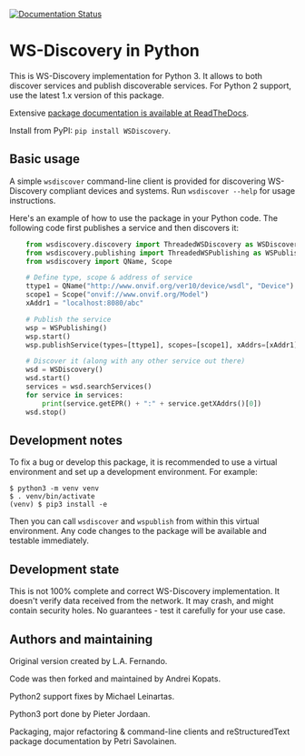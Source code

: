 [![Documentation Status](https://readthedocs.org/projects/python-ws-discovery/badge/?version=latest)](https://python-ws-discovery.readthedocs.io/en/latest)

WS-Discovery in Python
======================
This is WS-Discovery implementation for Python 3. It allows to both discover
services and publish discoverable services. For Python 2 support, use the
latest 1.x version of this package.

Extensive [package documentation is available at ReadTheDocs](https://python-ws-discovery.readthedocs.io).

Install from PyPI: `pip install WSDiscovery`.

Basic usage
------------

A simple `wsdiscover` command-line client is provided for discovering
WS-Discovery compliant devices and systems. Run `wsdiscover --help` for
usage instructions.

Here's an example of how to use the package in your Python code. The following
code first publishes a service and then discovers it:

```python
    from wsdiscovery.discovery import ThreadedWSDiscovery as WSDiscovery
    from wsdiscovery.publishing import ThreadedWSPublishing as WSPublishing
    from wsdiscovery import QName, Scope

    # Define type, scope & address of service
    ttype1 = QName("http://www.onvif.org/ver10/device/wsdl", "Device")
    scope1 = Scope("onvif://www.onvif.org/Model")
    xAddr1 = "localhost:8080/abc"

    # Publish the service
    wsp = WSPublishing()
    wsp.start()
    wsp.publishService(types=[ttype1], scopes=[scope1], xAddrs=[xAddr1])

    # Discover it (along with any other service out there)
    wsd = WSDiscovery()
    wsd.start()
    services = wsd.searchServices()
    for service in services:
        print(service.getEPR() + ":" + service.getXAddrs()[0])
    wsd.stop()
```

Development notes
-----------------
To fix a bug or develop this package, it is recommended to use a virtual
environment and set up a development environment. For example:
```
$ python3 -m venv venv
$ . venv/bin/activate
(venv) $ pip3 install -e
```
Then you can call `wsdiscover` and `wspublish` from within this virtual
environment. Any code changes to the package will be available and testable
immediately.

Development state
-----------------
This is not 100% complete and correct WS-Discovery implementation. It doesn't
verify data received from the network. It may crash, and might contain security
holes. No guarantees - test it carefully for your use case.

Authors and maintaining
-----------------------
Original version created by L.A. Fernando.

Code was then forked and maintained by Andrei Kopats.

Python2 support fixes by Michael Leinartas.

Python3 port done by Pieter Jordaan.

Packaging, major refactoring & command-line clients and
reStructuredText package documentation by Petri Savolainen.
